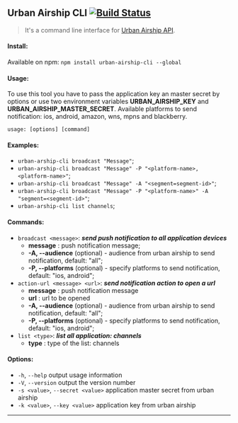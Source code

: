 ## Urban Airship CLI [![Build Status](https://travis-ci.org/arthursz/urban-airship-cli.svg?branch=master)](https://travis-ci.org/arthursz/urban-airship-cli)

> It's a command line interface for [Urban Airship API](https://www.urbanairship.com/).

#### Install:
Available on npm:
`npm install urban-airship-cli --global`

#### Usage:
To use this tool you have to pass the application key an master secret by options or use two environment variables **URBAN_AIRSHIP_KEY** and **URBAN_AIRSHIP_MASTER_SECRET**. Available platforms to send notification: ios, android, amazon, wns, mpns and blackberry.

`usage: [options] [command]`

#### Examples:
- `urban-arship-cli broadcast "Message"`;
- `urban-arship-cli broadcast "Message" -P "<platform-name>, <platform-name>"`;
- `urban-arship-cli broadcast "Message" -A "<segment=segment-id>"`;
- `urban-arship-cli broadcast "Message" -P "<platform-name>" -A "segment=<segment-id>"`;
- `urban-arship-cli list channels`;

#### Commands:
- `broadcast <message>`: ***send push notification to all application devices***
	- **message** : push notification message;
	- **-A, --audience** (optional) - audience from urban airship to send notification, default: "all";
	- **-P, --platforms** (optional) - specify platforms to send notification, default: "ios, android";
- `action-url <message> <url>`:  ***send notification action to open a url***
	- **message** : push notification message
	- **url** : url to be opened 
	- **-A, --audience** (optional) - audience from urban airship to send notification, default: "all";
	- **-P, --platforms** (optional) - specify platforms to send notification, default: "ios, android";
- `list <type>`: ***list all application: channels***
	- **type** : type of the list: channels

#### Options:
- `-h`, `--help`        output usage information
- `-V`, `--version`     output the version number
- `-s <value>`, `--secret <value>`  application master secret from urban airship
- `-k <value>`, `--key <value>`     application key from urban airship

---
